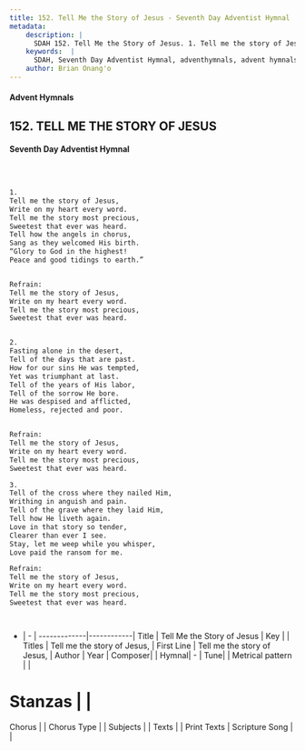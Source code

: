 ```yaml
---
title: 152. Tell Me the Story of Jesus - Seventh Day Adventist Hymnal
metadata:
    description: |
      SDAH 152. Tell Me the Story of Jesus. 1. Tell me the story of Jesus, Write on my heart every word. Tell me the story most precious, Sweetest that ever was heard. Tell how the angels in chorus, Sang as they welcomed His birth. “Glory to God in the highest! Peace and good tidings to earth.” 
    keywords:  |
      SDAH, Seventh Day Adventist Hymnal, adventhymnals, advent hymnals, Tell Me the Story of Jesus, Tell me the story of Jesus, ,Tell me the story of Jesus,
    author: Brian Onang'o
---
```


#### Advent Hymnals
## 152. TELL ME THE STORY OF JESUS
#### Seventh Day Adventist Hymnal

```txt



1.
Tell me the story of Jesus,
Write on my heart every word.
Tell me the story most precious,
Sweetest that ever was heard.
Tell how the angels in chorus,
Sang as they welcomed His birth.
“Glory to God in the highest!
Peace and good tidings to earth.”


Refrain:
Tell me the story of Jesus,
Write on my heart every word.
Tell me the story most precious,
Sweetest that ever was heard.


2.
Fasting alone in the desert,
Tell of the days that are past.
How for our sins He was tempted,
Yet was triumphant at last.
Tell of the years of His labor,
Tell of the sorrow He bore.
He was despised and afflicted,
Homeless, rejected and poor.


Refrain:
Tell me the story of Jesus,
Write on my heart every word.
Tell me the story most precious,
Sweetest that ever was heard.

3.
Tell of the cross where they nailed Him,
Writhing in anguish and pain.
Tell of the grave where they laid Him,
Tell how He liveth again.
Love in that story so tender,
Clearer than ever I see.
Stay, let me weep while you whisper,
Love paid the ransom for me.

Refrain:
Tell me the story of Jesus,
Write on my heart every word.
Tell me the story most precious,
Sweetest that ever was heard.




```

- |   -  |
-------------|------------|
Title | Tell Me the Story of Jesus |
Key |  |
Titles | Tell me the story of Jesus, |
First Line | Tell me the story of Jesus, |
Author | 
Year | 
Composer|  |
Hymnal|  - |
Tune|  |
Metrical pattern | |
# Stanzas |  |
Chorus |  |
Chorus Type |  |
Subjects |  |
Texts |  |
Print Texts | 
Scripture Song |  |
  
